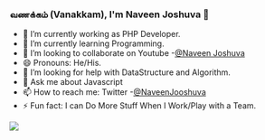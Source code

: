 ### வணக்கம் (Vanakkam), I'm Naveen Joshuva  👋

- 🔭 I’m currently working as PHP Developer.
- 🌱 I’m currently learning Programming.
- 👯 I’m looking to collaborate on Youtube -[@Naveen Joshuva](https://www.youtube.com/channel/UCcpeP6cWEabd6pbkfPsC8Jw)
- 😄 Pronouns: He/His.
- 🤔 I’m looking for help with DataStructure and Algorithm.
- 💬 Ask me about Javascript
- 📫 How to reach me: Twitter -[@NaveenJooshuva](https://twitter.com/NaveenJoshuva) 
- ⚡ Fun fact: I can Do More Stuff When I Work/Play with a Team.

<Img src ="https://github-readme-stats.vercel.app/api?username=NaveenJoshuvaDev&&show_icons=true&title_color=ffffff&icon_color=bb2acf&text_color=daf7dc&bg_color=151515">
